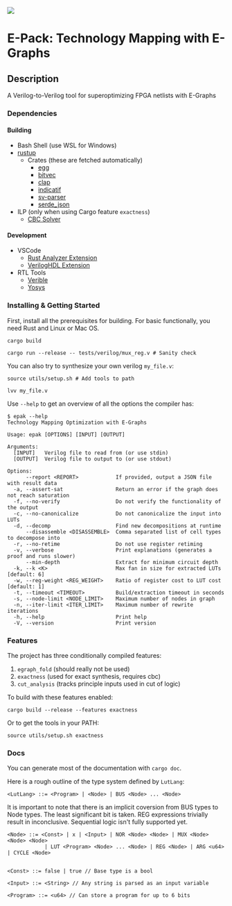 ![](https://github.com/matth2k/lut-synth/actions/workflows/rust.yml/badge.svg)

# E-Pack: Technology Mapping with E-Graphs

## Description

A Verilog-to-Verilog tool for superoptimizing FPGA netlists with E-Graphs

### Dependencies

#### Building

- Bash Shell (use WSL for Windows)
- [rustup](https://rustup.rs/)
  - Crates (these are fetched automatically)
    - [egg](https://docs.rs/egg/latest/egg/)
    - [bitvec](https://docs.rs/bitvec/latest/bitvec/)
    - [clap](https://docs.rs/clap/latest/clap/)
    - [indicatif](https://docs.rs/indicatif/latest/indicatif/)
    - [sv-parser](https://docs.rs/sv-parser/latest/sv_parser/)
    - [serde_json](https://docs.rs/serde_json/latest/serde_json/)
- ILP (only when using Cargo feature `exactness`)
  - [CBC Solver](https://github.com/coin-or/Cbc)

#### Development

- VSCode
  - [Rust Analyzer Extension](https://rust-analyzer.github.io/)
  - [VerilogHDL Extension](https://marketplace.visualstudio.com/items?itemName=mshr-h.VerilogHDL)
- RTL Tools
  - [Verible](https://github.com/chipsalliance/verible)
  - [Yosys](https://github.com/YosysHQ/yosys)

### Installing & Getting Started

First, install all the prerequisites for building. For basic functionally, you need Rust and Linux or Mac OS.

`cargo build`

`cargo run --release -- tests/verilog/mux_reg.v # Sanity check`

You can also try to synthesize your own verilog `my_file.v`:

`source utils/setup.sh # Add tools to path`

`lvv my_file.v`

Use `--help` to get an overview of all the options the compiler has:

```
$ epak --help
Technology Mapping Optimization with E-Graphs

Usage: epak [OPTIONS] [INPUT] [OUTPUT]

Arguments:
  [INPUT]   Verilog file to read from (or use stdin)
  [OUTPUT]  Verilog file to output to (or use stdout)

Options:
      --report <REPORT>            If provided, output a JSON file with result data
  -a, --assert-sat                 Return an error if the graph does not reach saturation
  -f, --no-verify                  Do not verify the functionality of the output
  -c, --no-canonicalize            Do not canonicalize the input into LUTs
  -d, --decomp                     Find new decompositions at runtime
      --disassemble <DISASSEMBLE>  Comma separated list of cell types to decompose into
  -r, --no-retime                  Do not use register retiming
  -v, --verbose                    Print explanations (generates a proof and runs slower)
      --min-depth                  Extract for minimum circuit depth
  -k, --k <K>                      Max fan in size for extracted LUTs [default: 6]
  -w, --reg-weight <REG_WEIGHT>    Ratio of register cost to LUT cost [default: 1]
  -t, --timeout <TIMEOUT>          Build/extraction timeout in seconds
  -s, --node-limit <NODE_LIMIT>    Maximum number of nodes in graph
  -n, --iter-limit <ITER_LIMIT>    Maximum number of rewrite iterations
  -h, --help                       Print help
  -V, --version                    Print version
```

### Features

The project has three conditionally compiled features:

1. `egraph_fold` (should really not be used)
2. `exactness` (used for exact synthesis, requires cbc)
3. `cut_analysis` (tracks principle inputs used in cut of logic)

To build with these features enabled:

`cargo build --release --features exactness`

Or to get the tools in your PATH:

`source utils/setup.sh exactness`

### Docs

You can generate most of the documentation with `cargo doc`.

Here is a rough outline of the type system defined by `LutLang`:

`<LutLang> ::= <Program> | <Node> | BUS <Node> ... <Node>`

It is important to note that there is an implicit coversion from BUS types to Node types. The least significant bit is taken.
REG expressions trivially result in inconclusive. Sequential logic isn't fully supported yet.

```
<Node> ::= <Const> | x | <Input> | NOR <Node> <Node> | MUX <Node> <Node> <Node>
            | LUT <Program> <Node> ... <Node> | REG <Node> | ARG <u64> | CYCLE <Node>


<Const> ::= false | true // Base type is a bool

<Input> ::= <String> // Any string is parsed as an input variable

<Program> ::= <u64> // Can store a program for up to 6 bits
```
